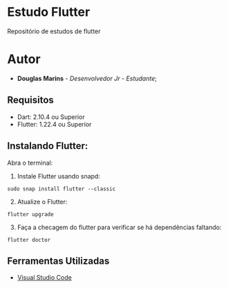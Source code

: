 # Estudo Flutter
Repositório de estudos de flutter

# Autor

* **Douglas Marins** - *Desenvolvedor Jr - Estudante*;

## Requisitos

* Dart: 2.10.4 ou Superior
* Flutter: 1.22.4 ou Superior


## Instalando Flutter:

Abra o terminal:

1. Instale Flutter usando snapd:
```
sudo snap install flutter --classic

```

2. Atualize o Flutter:
```
flutter upgrade

```

3. Faça a checagem do flutter para verificar se há dependências faltando:

```
flutter doctor

```


## Ferramentas Utilizadas

* [Visual Studio Code](https://code.visualstudio.com/)